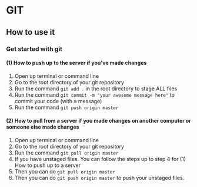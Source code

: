 # GIT
## How to use it
### Get started with git

#### (1) How to push up to the server if you've made changes
1. Open up terminal or command line
2. Go to the root directory of your git repository
3. Run the command `git add .` in the root directory to stage ALL files
4. Run the command `git commit -m "your awesome message here"` to commit your code (with a message)
5. Run the command `git push origin master`

#### (2) How to pull from a server if you made changes on another computer or someone else made changes
1. Open up terminal or command line
2. Go to the root directory of your git repository
3. Run the command `git pull origin master`
4. If you have unstaged files. You can follow the steps up to step 4 for (1) How to push up to a server
5. Then you can do `git pull origin master`
6. Then you can do `git push origin master` to push your unstaged files.
